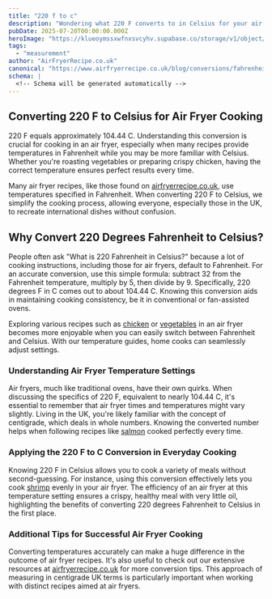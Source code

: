 ```yaml
---
title: "220 f to c"
description: "Wondering what 220 F converts to in Celsius for your air fryer cooking? We've got all the details to enhance your culinary adventures. Convert with ease and enjoy delicious meals every time."
pubDate: 2025-07-20T00:00:00.000Z
heroImage: "https://klueoymssxwfnxsvcyhv.supabase.co/storage/v1/object/public/Shmucket/220-f-to-c.png"
tags:
  - "measurement"
author: "AirFryerRecipe.co.uk"
canonical: "https://www.airfryerrecipe.co.uk/blog/conversions/fahrenheit-to-celsius/220-f-to-c"
schema: |
  <!-- Schema will be generated automatically -->
---
```


<h2 id="">Converting 220 F to Celsius for Air Fryer Cooking</h2><p id="">220 F equals approximately 104.44 C. Understanding this conversion is crucial for cooking in an air fryer, especially when many recipes provide temperatures in Fahrenheit while you may be more familiar with Celsius. Whether you're roasting vegetables or preparing crispy chicken, having the correct temperature ensures perfect results every time.</p><p id="">Many air fryer recipes, like those found on <a href="https://www.airfryerrecipe.co.uk/recipes" id="">airfryerrecipe.co.uk</a>, use temperatures specified in Fahrenheit. When converting 220 F to Celsius, we simplify the cooking process, allowing everyone, especially those in the UK, to recreate international dishes without confusion.</p><h2 id="">Why Convert 220 Degrees Fahrenheit to Celsius?</h2><p id="">People often ask "What is 220 Fahrenheit in Celsius?" because a lot of cooking instructions, including those for air fryers, default to Fahrenheit. For an accurate conversion, use this simple formula: subtract 32 from the Fahrenheit temperature, multiply by 5, then divide by 9. Specifically, 220 degrees F in C comes out to about 104.44 C. Knowing this conversion aids in maintaining cooking consistency, be it in conventional or fan-assisted ovens.</p><p id="">Exploring various recipes such as <a href="https://www.airfryerrecipe.co.uk/recipe-category/chicken" id="">chicken</a> or <a href="https://www.airfryerrecipe.co.uk/recipe-category/vegetables" id="">vegetables</a> in an air fryer becomes more enjoyable when you can easily switch between Fahrenheit and Celsius. With our temperature guides, home cooks can seamlessly adjust settings.</p><h3 id="">Understanding Air Fryer Temperature Settings</h3><p id="">Air fryers, much like traditional ovens, have their own quirks. When discussing the specifics of 220 F, equivalent to nearly 104.44 C, it's essential to remember that air fryer times and temperatures might vary slightly. Living in the UK, you're likely familiar with the concept of centigrade, which deals in whole numbers. Knowing the converted number helps when following recipes like <a href="https://www.airfryerrecipe.co.uk/recipe-category/salmon" id="">salmon</a> cooked perfectly every time.</p><h3 id="">Applying the 220 F to C Conversion in Everyday Cooking</h3><p id="">Knowing 220 F in Celsius allows you to cook a variety of meals without second-guessing. For instance, using this conversion effectively lets you cook <a href="https://www.airfryerrecipe.co.uk/recipe-category/shrimp" id="">shrimp</a> evenly in your air fryer. The efficiency of an air fryer at this temperature setting ensures a crispy, healthy meal with very little oil, highlighting the benefits of converting 220 degrees Fahrenheit to Celsius in the first place.</p><h3 id="">Additional Tips for Successful Air Fryer Cooking</h3><p id="">Converting temperatures accurately can make a huge difference in the outcome of air fryer recipes. It's also useful to check out our extensive resources at <a href="https://www.airfryerrecipe.co.uk/air-fryer-conversion-chart" id="">airfryerrecipe.co.uk</a> for more conversion tips. This approach of measuring in centigrade UK terms is particularly important when working with distinct recipes aimed at air fryers.</p>
